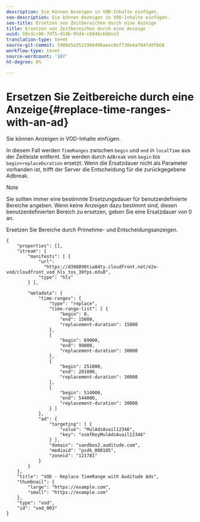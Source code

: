 ```yaml
---
description: Sie können Anzeigen in VOD-Inhalte einfügen.
seo-description: Sie können Anzeigen in VOD-Inhalte einfügen.
seo-title: Ersetzen von Zeitbereichen durch eine Anzeige
title: Ersetzen von Zeitbereichen durch eine Anzeige
uuid: 50cdcc06-7df5-414b-95d4-c684bc68dce3
translation-type: tm+mt
source-git-commit: 5908e5a3521966496aeec0ef730e4a704fddfb68
workflow-type: tm+mt
source-wordcount: '107'
ht-degree: 0%

---
```



# Ersetzen Sie Zeitbereiche durch eine Anzeige{#replace-time-ranges-with-an-ad}

Sie können Anzeigen in VOD-Inhalte einfügen.

In diesem Fall werden `TimeRanges` zwischen `begin` und `end` in `localTime` aus der Zeitleiste entfernt. Sie werden durch `AdBreak` von `begin` bis `begin+replaceDuration` ersetzt. Wenn die Ersatzdauer nicht als Parameter vorhanden ist, trifft der Server die Entscheidung für die zurückgegebene Adbreak.

>[!NOTE]
>
>Sie sollten immer eine bestimmte Ersetzungsdauer für benutzerdefinierte Bereiche angeben. Wenn keine Anzeigen dazu bestimmt sind, diesen benutzerdefinierten Bereich zu ersetzen, geben Sie eine Ersatzdauer von 0 an.

Ersetzen Sie Bereiche durch Primetime- und Entscheidungsanzeigen.

```
{   
    "properties": [],
    "stream": {
        "manifests": [ {
            "url": 
              "https://d398890tia84ty.cloudfront.net/e2e-vod/cloudfront_vod_hls_tos_30fps.m3u8",
            "type": "hls"
        } ],
                 
        "metadata": {
            "time-ranges": {
                "type": "replace",
                "time-range-list": [ {
                    "begin": 0,
                    "end": 15000,
                    "replacement-duration": 15000 
                },
                {
                    "begin": 69000,
                    "end": 99000,
                    "replacement-duration": 30000
                },
                {
                    "begin": 251000,
                    "end": 281000,
                    "replacement-duration": 30000
                },
                {
                    "begin": 514000,
                    "end": 544000,
                    "replacement-duration": 30000
                } ]
            },
            "ad": {
                "targeting": [ {
                    "value": "MulAdsAvail12346",
                    "key": "osmfKeyMulAdsAvail12346"
                } ],
                "domain": "sandbox2.auditude.com",
                "mediaid": "psdk_000105",
                "zoneid": "121781"
            }     
        }
    },   
    "title": "VOD - Replace TimeRange with Auditude Ads",
    "thumbnail": {
        "large": "https://example.com",
        "small": "https://example.com"
    },
    "type": "vod",
    "id": "vod_003"
}
```

